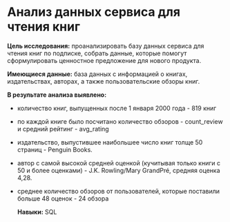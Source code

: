 # Анализ данных сервиса для чтения книг

**Цель исследования:**   проанализировать базу данных сервиса для чтения книг по подписке, собрать данные, которые помогут сформулировать ценностное предложение для нового продукта.
    
**Имеющиеся данные:** база данных с информацией о книгах, издательствах, авторах, а также пользовательские обзоры книг.

**В результате анализа выявлено:**

- количество книг, выпущенных после 1 января 2000 года -  819 книг
- по каждой книге было посчитано количество обзоров - count_review и средний рейтинг - avg_rating 
- издательство, выпустившее наибольшее число книг толще 50 страниц - Penguin Books.
- автор с самой высокой средней оценкой (кучитывая только книги с 50 и более оценками) - J.K. Rowling/Mary GrandPré, средняя оценка 4,28.
- среднее количество обзоров от пользователей, которые поставили больше 48 оценок - 24 обзора

  **Навыки:** SQL
